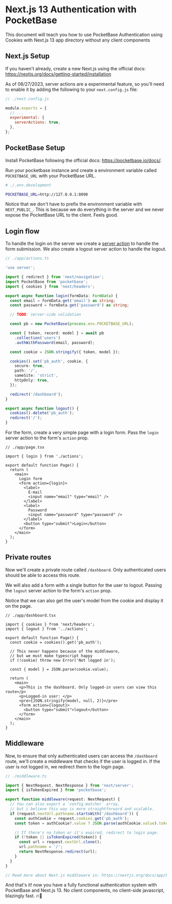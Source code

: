 # Next.js 13 Authentication with PocketBase

This document will teach you how to use PocketBase Authentication using Cookies with Next.js 13 app directory without any client components


## Next.js Setup

If you haven't already, create a new Next.js using the official docs: https://nextjs.org/docs/getting-started/installation

As of 08/27/2023, server actions are a experimental feature, so you'll need to enable it by adding the following to your `next.config.js` file:

```js
// ./next.config.js

module.exports = {
  // ...
  experimental: {
    serverActions: true,
  },
};
```
## PocketBase Setup

Install PocketBase following the official docs: https://pocketbase.io/docs/.

Run your pocketbase instance and create a environment variable called `POCKETBASE_URL` with your PocketBase URL.

```bash
# ./.env.development

POCKETBASE_URL=http://127.0.0.1:8090
```

Notice that we don't have to prefix the environment variable with `NEXT_PUBLIC_`. This is because we do everything in the server and we never expose the PocketBase URL to the client. Feels good.

## Login flow

To handle the login on the server we create a [server action](https://nextjs.org/docs/app/building-your-application/data-fetching/forms-and-mutations#how-server-actions-work) to handle the form submission. We also create a logout server action to handle the logout.

```ts
// ./app/actions.ts

'use server';

import { redirect } from 'next/navigation';
import PocketBase from 'pocketbase';
import { cookies } from 'next/headers';

export async function login(formData: FormData) {
  const email = formData.get('email') as string;
  const password = formData.get('password') as string;

  // TODO: server-side validation

  const pb = new PocketBase(process.env.POCKETBASE_URL);

  const { token, record: model } = await pb
    .collection('users')
    .authWithPassword(email, password);

  const cookie = JSON.stringify({ token, model });

  cookies().set('pb_auth', cookie, {
    secure: true,
    path: '/',
    sameSite: 'strict',
    httpOnly: true,
  });

  redirect('/dashboard');
}

export async function logout() {
  cookies().delete('pb_auth');
  redirect('/');
}
```

For the form, create a very simple page with a login form. Pass the `login` server action to the form's `action` prop.

```tsx
// ./app/page.tsx

import { login } from './actions';

export default function Page() {
  return (
    <main>
      Login form
      <form action={login}>
        <label>
          E-mail
          <input name="email" type="email" />
        </label>
        <label>
          Password
          <input name="password" type="password" />
        </label>
        <button type="submit">Login</button>
      </form>
    </main>
  );
}
```

## Private routes

Now we'll create a private route called `/dashboard`. Only authenticated users should be able to access this route.

We will also add a form with a single button for the user to logout. Passing the `logout` server action to the form's `action` prop.

Notice that we can also get the user's model from the cookie and display it on the page.

```tsx
// ./app/dashboard.tsx

import { cookies } from 'next/headers';
import { logout } from '../actions';

export default function Page() {
  const cookie = cookies().get('pb_auth');

  // This never happens because of the middleware,
  // but we must make typescript happy
  if (!cookie) throw new Error('Not logged in');

  const { model } = JSON.parse(cookie.value);

  return (
    <main>
      <p>This is the dashboard. Only logged-in users can view this route</p>
      <p>Logged-in user: </p>
      <pre>{JSON.stringify(model, null, 2)}</pre>
      <form action={logout}>
        <button type="submit">logout</button>
      </form>
    </main>
  );
}
```

## Middleware

Now, to ensure that only authenticated users can access the `/dashboard` route, we'll create a middleware that checks if the user is logged in. If the user is not logged in, we redirect them to the login page.

```ts
// ./middleware.ts

import { NextRequest, NextResponse } from 'next/server';
import { isTokenExpired } from 'pocketbase';

export function middleware(request: NextRequest) {
  // You can also export a `config.matcher` array,
  // but i believe this way is more straightforward and scalable.
  if (request.nextUrl.pathname.startsWith('/dashboard')) {
    const authCookie = request.cookies.get('pb_auth');
    const token = authCookie?.value ? JSON.parse(authCookie.value).token : null;

    // If there's no token or it's expired, redirect to login page.
    if (!token || isTokenExpired(token)) {
      const url = request.nextUrl.clone();
      url.pathname = '/';
      return NextResponse.redirect(url);
    }
  }
}

// Read more about Next.js middleware in: https://nextjs.org/docs/app/building-your-application/routing/middleware
```

And that's it! now you have a fully functional authentication system with PocketBase and Next.js 13. No client components, no client-side javascript, blazingly fast. 🔥🚀